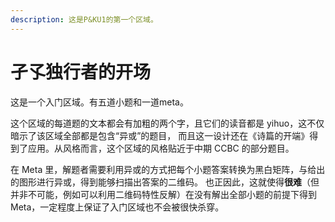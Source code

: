 ```yaml
---
description: 这是P&KU1的第一个区域。
---
```


# 孑孓独行者的开场

这是一个入门区域。有五道小题和一道meta。

这个区域的每道题的文本都会有加粗的两个字，且它们的读音都是 yihuo，这不仅暗示了该区域全部都是包含“异或”的题目，
而且这一设计还在《诗篇的开端》得到了应用。从风格而言，这个区域的风格贴近于中期 CCBC 的部分题目。

在 Meta 里，解题者需要利用异或的方式把每个小题答案转换为黑白矩阵，与给出的图形进行异或，得到能够扫描出答案的二维码。
也正因此，这就使得**很难**（但并非不可能，例如可以利用二维码特性反解）在没有解出全部小题的前提下得到
Meta，一定程度上保证了入门区域也不会被很快杀穿。
